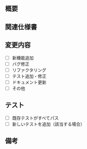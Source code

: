 ## 概要


## 関連仕様書
<!-- 該当する仕様書のリンクを記載 -->


## 変更内容
- [ ] 新機能追加
- [ ] バグ修正
- [ ] リファクタリング
- [ ] テスト追加・修正
- [ ] ドキュメント更新
- [ ] その他

## テスト
- [ ] 既存テストがすべてパス
- [ ] 新しいテストを追加（該当する場合）

## 備考
